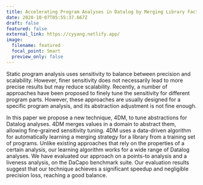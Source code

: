 ```yaml
---
title: Accelerating Program Analyses in Datalog by Merging Library Facts
date: 2020-10-07T05:55:37.667Z
draft: false
featured: false
external_link: https://cyyang.netlify.app/
image:
  filename: featured
  focal_point: Smart
  preview_only: false
---
```

Static program analysis uses sensitivity to balance between precision and scalability. However, finer sensitivity
does not necessarily lead to more precise results but may reduce scalability. Recently, a number of approaches
have been proposed to finely tune the sensitivity for different program parts. However, these approaches are
usually designed for a specific program analysis, and its abstraction adjustment is not fine enough.


In this paper we propose a new technique, 4DM, to tune abstractions for Datalog analyses. 4DM merges
values in a domain to abstract them, allowing fine-grained sensitivity tuning. 4DM uses a data-driven algorithm
for automatically learning a merging strategy for a library from a training set of programs. Unlike existing
approaches that rely on the properties of a certain analysis, our learning algorithm works for a wide range
of Datalog analyses. We have evaluated our approach on a points-to analysis and a liveness analysis, on the
DaCapo benchmark suite. Our evaluation results suggest that our technique achieves a significant speedup
and negligible precision loss, reaching a good balance.